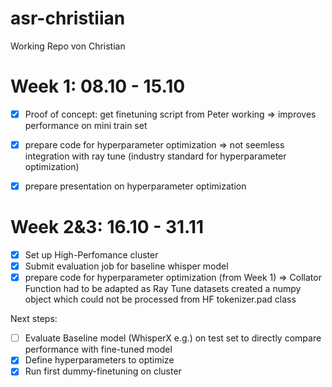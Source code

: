 # asr-christiian
Working Repo von Christian

# Week 1: 08.10 - 15.10

* [x] Proof of concept: get finetuning script from Peter working
      => improves performance on mini train set
* [x] prepare code for hyperparameter optimization
      => not seemless integration with ray tune (industry standard for hyperparameter optimization)
* [x] prepare presentation on hyperparameter optimization


# Week 2&3: 16.10 - 31.11

* [x] Set up High-Perfomance cluster
* [x] Submit evaluation job for baseline whisper model
* [x] prepare code for hyperparameter optimization (from Week 1)
=> Collator Function had to be adapted as Ray Tune datasets created a numpy object which could not be processed from HF tokenizer.pad class 
      
Next steps:
* [ ] Evaluate Baseline model (WhisperX e.g.) on test set to directly compare performance with fine-tuned model
* [x] Define hyperparameters to optimize
* [x] Run first dummy-finetuning on cluster
